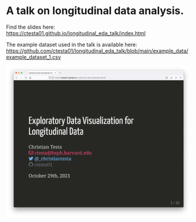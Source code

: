# A talk on longitudinal data analysis.

Find the slides here: <https://ctesta01.github.io/longitudinal_eda_talk/index.html>

The example dataset used in the talk is available here: <https://github.com/ctesta01/longitudinal_eda_talk/blob/main/example_data/example_dataset_1.csv>

[![screenshot of first slide](screenshot.png)](https://ctesta01.github.io/longitudinal_eda_talk/index.html)
